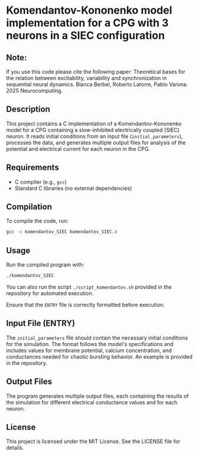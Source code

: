 # Komendantov-Kononenko model implementation for a CPG with 3 neurons in a SIEC configuration

## Note:
If you use this code please cite the following paper:
Theoretical bases for the relation between excitability, variability and synchronization in sequential neural dynamics. Blanca Berbel, Roberto Latorre, Pablo Varona. 2025 Neurocomputing. 

## Description

This project contains a C implementation of a Komendantov-Kononenko model for a CPG containing a slow-inhibited electrically coupled (SIEC) neuron. It reads initial conditions from an input file (`initial_parameters`), processes the data, and generates multiple output files for analysis of the potential and electrical current for each neuron in the CPG.

## Requirements

- C compiler (e.g., `gcc`)
- Standard C libraries (no external dependencies)

## Compilation

To compile the code, run:

```bash
gcc -o komendantov_SIEC komendantov_SIEC.c
```

## Usage

Run the compiled program with:

```bash
./komendantov_SIEC
```

You can also run the script `./script_komendantov.sh` provided in the repository for automated execution.

Ensure that the `ENTRY` file is correctly formatted before execution.

## Input File (ENTRY)

The `initial_parameters` file should contain the necessary initial conditions for the simulation. The format follows the model's specifications and includes values for membrane potential, calcium concentration, and conductances needed for chaotic bursting behavior. An example is provided in the repository.

## Output Files

The program generates multiple output files, each containing the results of the simulation for different electrical conductance values and for each neuron.

## License

This project is licensed under the MIT License. See the LICENSE file for details.

